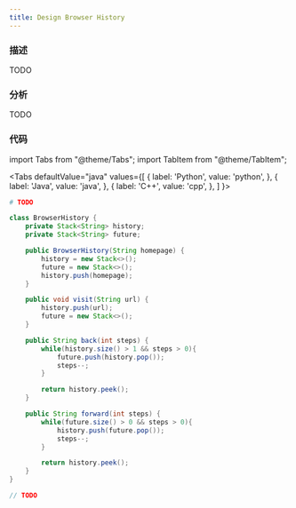 ```yaml
---
title: Design Browser History
---
```


### 描述

TODO

### 分析

TODO

### 代码

import Tabs from "@theme/Tabs";
import TabItem from "@theme/TabItem";

<Tabs
defaultValue="java"
values={[
{ label: 'Python', value: 'python', },
{ label: 'Java', value: 'java', },
{ label: 'C++', value: 'cpp', },
]
}>
<TabItem value="python">

```python
# TODO
```

</TabItem>
<TabItem value="java">

```java
class BrowserHistory {
    private Stack<String> history;
    private Stack<String> future;

    public BrowserHistory(String homepage) {
        history = new Stack<>();
        future = new Stack<>();
        history.push(homepage);
    }

    public void visit(String url) {
        history.push(url);
        future = new Stack<>();
    }

    public String back(int steps) {
        while(history.size() > 1 && steps > 0){
            future.push(history.pop());
            steps--;
        }

        return history.peek();
    }

    public String forward(int steps) {
        while(future.size() > 0 && steps > 0){
            history.push(future.pop());
            steps--;
        }

        return history.peek();
    }
}
```

</TabItem>
<TabItem value="cpp">

```cpp
// TODO
```

</TabItem>
</Tabs>
